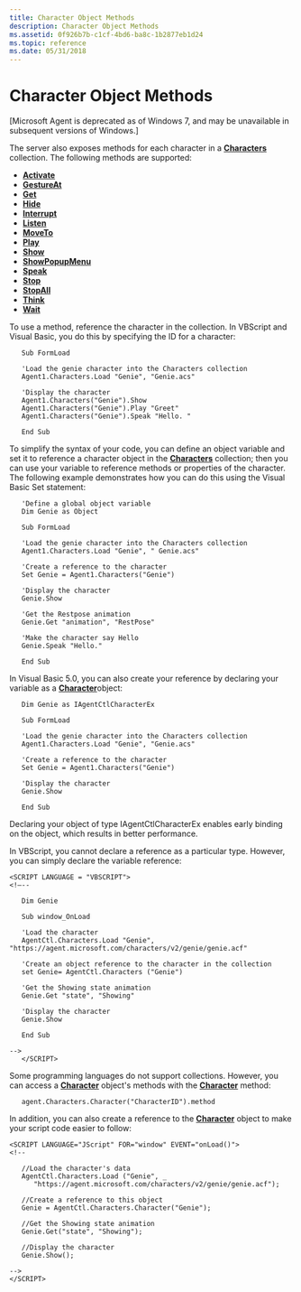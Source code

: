 ```yaml
---
title: Character Object Methods
description: Character Object Methods
ms.assetid: 0f926b7b-c1cf-4bd6-ba8c-1b2877eb1d24
ms.topic: reference
ms.date: 05/31/2018
---
```


# Character Object Methods

\[Microsoft Agent is deprecated as of Windows 7, and may be unavailable in subsequent versions of Windows.\]

The server also exposes methods for each character in a [**Characters**](/windows/desktop/lwef/the-characters-object) collection. The following methods are supported:

-   [**Activate**](activate-method.md)
-   [**GestureAt**](gestureat-method.md)
-   [**Get**](get-method.md)
-   [**Hide**](hide-method.md)
-   [**Interrupt**](interrupt-method.md)
-   [**Listen**](listen-method.md)
-   [**MoveTo**](moveto-method.md)
-   [**Play**](play-method.md)
-   [**Show**](show-method.md)
-   [**ShowPopupMenu**](showpopupmenu-method.md)
-   [**Speak**](speak-method.md)
-   [**Stop**](stop-method.md)
-   [**StopAll**](stopall-method.md)
-   [**Think**](think-method.md)
-   [**Wait**](wait-method.md)

To use a method, reference the character in the collection. In VBScript and Visual Basic, you do this by specifying the ID for a character:


```
   Sub FormLoad

   'Load the genie character into the Characters collection
   Agent1.Characters.Load "Genie", "Genie.acs"

   'Display the character
   Agent1.Characters("Genie").Show
   Agent1.Characters("Genie").Play "Greet"
   Agent1.Characters("Genie").Speak "Hello. "

   End Sub
```



To simplify the syntax of your code, you can define an object variable and set it to reference a character object in the [**Characters**](/windows/desktop/lwef/the-characters-object) collection; then you can use your variable to reference methods or properties of the character. The following example demonstrates how you can do this using the Visual Basic Set statement:


```
   'Define a global object variable
   Dim Genie as Object

   Sub FormLoad

   'Load the genie character into the Characters collection
   Agent1.Characters.Load "Genie", " Genie.acs"

   'Create a reference to the character
   Set Genie = Agent1.Characters("Genie")

   'Display the character
   Genie.Show

   'Get the Restpose animation
   Genie.Get "animation", "RestPose"

   'Make the character say Hello
   Genie.Speak "Hello."

   End Sub
```



In Visual Basic 5.0, you can also create your reference by declaring your variable as a [**Character**](/windows/desktop/lwef/the-characters-object)object:


```
   Dim Genie as IAgentCtlCharacterEx

   Sub FormLoad

   'Load the genie character into the Characters collection
   Agent1.Characters.Load "Genie", "Genie.acs"

   'Create a reference to the character
   Set Genie = Agent1.Characters("Genie")

   'Display the character
   Genie.Show

   End Sub
```



Declaring your object of type IAgentCtlCharacterEx enables early binding on the object, which results in better performance.

In VBScript, you cannot declare a reference as a particular type. However, you can simply declare the variable reference:


```
<SCRIPT LANGUAGE = "VBSCRIPT">
<!—--

   Dim Genie
   
   Sub window_OnLoad
   
   'Load the character
   AgentCtl.Characters.Load "Genie", "https://agent.microsoft.com/characters/v2/genie/genie.acf"

   'Create an object reference to the character in the collection
   set Genie= AgentCtl.Characters ("Genie")

   'Get the Showing state animation
   Genie.Get "state", "Showing"

   'Display the character
   Genie.Show

   End Sub

-->
   </SCRIPT>
```



Some programming languages do not support collections. However, you can access a [**Character**](/windows/desktop/lwef/the-characters-object) object's methods with the [**Character**](character-method.md) method:


```
   agent.Characters.Character("CharacterID").method
```



In addition, you can also create a reference to the [**Character**](/windows/desktop/lwef/the-characters-object) object to make your script code easier to follow:


```
<SCRIPT LANGUAGE="JScript" FOR="window" EVENT="onLoad()">
<!--
   
   //Load the character's data
   AgentCtl.Characters.Load ("Genie", _
      "https://agent.microsoft.com/characters/v2/genie/genie.acf");   

   //Create a reference to this object
   Genie = AgentCtl.Characters.Character("Genie");
   
   //Get the Showing state animation
   Genie.Get("state", "Showing");

   //Display the character
   Genie.Show();

-->
</SCRIPT>
```



 

 